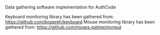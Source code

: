 Data gathering software implementation for AuthCode

Keyboard monitoring library has been gathered from: https://github.com/boppreh/keyboard
Mouse monitoring library has been gathered from: https://github.com/moses-palmer/pynput
